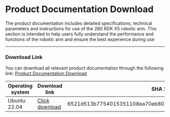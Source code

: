 # Product Documentation Download
The product documentation includes detailed specifications, technical parameters and instructions for use of the 280 RDK X5 robotic arm. This section is intended to help users fully understand the performance and functions of the robotic arm and ensure the best experience during use

---

### Download Link
You can download all relevant product documentation through the following link: [Product Documentation Download](https://www.elephantrobotics.com/support/)

| Operating system | Download link | SHA 256 Hash |
|------------|----------|--------------|
| Ubuntu 22.04 | [Click download](https://download.elephantrobotics.com/system_images/myCobot_280_RDK_X5/myCobot280_RDK_X5_v1.0.0_20250509.zip) | 6521d513b7754015351108ea70eb80120c0da40634ac63a91ed151978d07ace1 |